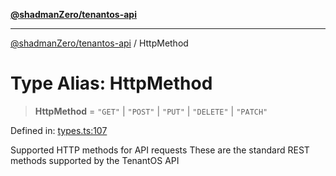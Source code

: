 [**@shadmanZero/tenantos-api**](../README.md)

***

[@shadmanZero/tenantos-api](../globals.md) / HttpMethod

# Type Alias: HttpMethod

> **HttpMethod** = `"GET"` \| `"POST"` \| `"PUT"` \| `"DELETE"` \| `"PATCH"`

Defined in: [types.ts:107](https://github.com/shadmanZero/tenantos-api/blob/1519ecac4035082956b06ca1cf266b8ad4cc7904/src/types.ts#L107)

Supported HTTP methods for API requests
These are the standard REST methods supported by the TenantOS API
